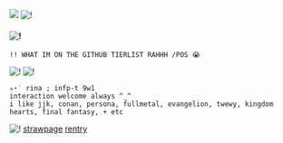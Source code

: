 ![](https://komarev.com/ghpvc/?username=shibuyaangel&style=plastic&color=1a1a1a) 
![!](https://i.postimg.cc/6pkctXc5/u6jinp.gif)

####  ![!](https://images-wixmp-ed30a86b8c4ca887773594c2.wixmp.com/f/1621b3de-2bc7-4683-ae92-0182b9926273/d8dwlsp-66c02d99-7155-4ce9-86d8-61efbae7ebd6.gif?token=eyJ0eXAiOiJKV1QiLCJhbGciOiJIUzI1NiJ9.eyJzdWIiOiJ1cm46YXBwOjdlMGQxODg5ODIyNjQzNzNhNWYwZDQxNWVhMGQyNmUwIiwiaXNzIjoidXJuOmFwcDo3ZTBkMTg4OTgyMjY0MzczYTVmMGQ0MTVlYTBkMjZlMCIsIm9iaiI6W1t7InBhdGgiOiJcL2ZcLzE2MjFiM2RlLTJiYzctNDY4My1hZTkyLTAxODJiOTkyNjI3M1wvZDhkd2xzcC02NmMwMmQ5OS03MTU1LTRjZTktODZkOC02MWVmYmFlN2ViZDYuZ2lmIn1dXSwiYXVkIjpbInVybjpzZXJ2aWNlOmZpbGUuZG93bmxvYWQiXX0.zbcmJ3hYenJM3j07fQBL2DCYMSP0ZwDa55uyqtuSvvs)
`!! WHAT IM ON THE GITHUB TIERLIST RAHHH /POS 😭`

![!](https://i.postimg.cc/76thgxfg/Screenshot-2024-06-15-210622.png) ![!](https://i.postimg.cc/X7j3VMqW/1.jpg)

	✮⋆˙ rina ; infp-t 9w1
	interaction welcome always ^_^ 
	i like jjk, conan, persona, fullmetal, evangelion, twewy, kingdom hearts, final fantasy, + etc

  ![!](https://i.postimg.cc/gkK0Sz5F/FF9-E3478-DF18-42-FC-9-EC2-460727-CD5163.gif) [strawpage](https://bulletchambers.straw.page/) [rentry](https://rentry.co/doubledeath)
